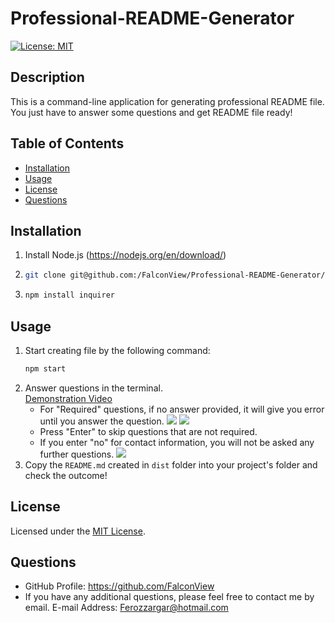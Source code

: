 # Professional-README-Generator

[![License: MIT](https://img.shields.io/badge/License-MIT-yellow.svg)](https://opensource.org/licenses/MIT)

## Description

This is a command-line application for generating professional README file. You just have to answer some questions and get README file ready!

## Table of Contents

- [Installation](#installation)
- [Usage](#usage)
- [License](#license)
- [Questions](#questions)

## Installation

1. Install Node.js (https://nodejs.org/en/download/)
2. ```bash
   git clone git@github.com:/FalconView/Professional-README-Generator/blob/main/assests/images/READMEgenerator_screen_recording.gif
   ```
3. ```bash
   npm install inquirer
   ```

## Usage

1. Start creating file by the following command:
   ```bash
   npm start
   ```
2. Answer questions in the terminal.</br>
   [Demonstration Video](https://drive.google.com/file/d/1EPepTBmyK6YVwuhGv-R1sx1m1C7BZb-N/view?usp=sharing)
   - For "Required" questions, if no answer provided, it will give you error until you answer the question.
     ![](./assets/images/error_required-question.jpg)
     ![](./assets/images/error_required-license.jpg)
   - Press "Enter" to skip questions that are not required.
   - If you enter "no" for contact information, you will not be asked any further questions.
     ![](./assets/images/contact-info-no.jpg)
3. Copy the `README.md` created in `dist` folder into your project's folder and check the outcome!

## License

Licensed under the [MIT License](https://opensource.org/licenses/MIT).

## Questions

- GitHub Profile: https://github.com/FalconView
- If you have any additional questions, please feel free to contact me by email.
  E-mail Address: <Ferozzargar@hotmail.com>
